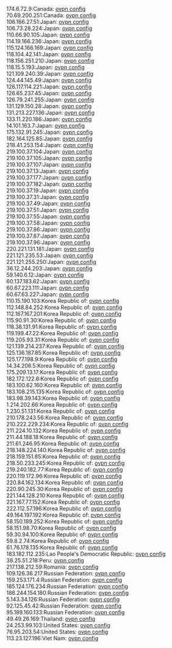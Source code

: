 174.6.72.9:Canada: [ovpn config](vpn/174_6_72_9.ovpn)  
70.69.200.251:Canada: [ovpn config](vpn/70_69_200_251.ovpn)  
106.166.27.51:Japan: [ovpn config](vpn/106_166_27_51.ovpn)  
106.73.28.224:Japan: [ovpn config](vpn/106_73_28_224.ovpn)  
110.66.90.105:Japan: [ovpn config](vpn/110_66_90_105.ovpn)  
114.19.166.236:Japan: [ovpn config](vpn/114_19_166_236.ovpn)  
115.124.166.169:Japan: [ovpn config](vpn/115_124_166_169.ovpn)  
118.104.42.141:Japan: [ovpn config](vpn/118_104_42_141.ovpn)  
118.156.251.210:Japan: [ovpn config](vpn/118_156_251_210.ovpn)  
118.15.5.193:Japan: [ovpn config](vpn/118_15_5_193.ovpn)  
121.109.240.39:Japan: [ovpn config](vpn/121_109_240_39.ovpn)  
124.44.145.49:Japan: [ovpn config](vpn/124_44_145_49.ovpn)  
126.117.114.221:Japan: [ovpn config](vpn/126_117_114_221.ovpn)  
126.65.237.45:Japan: [ovpn config](vpn/126_65_237_45.ovpn)  
126.79.241.255:Japan: [ovpn config](vpn/126_79_241_255.ovpn)  
131.129.150.28:Japan: [ovpn config](vpn/131_129_150_28.ovpn)  
131.213.227.136:Japan: [ovpn config](vpn/131_213_227_136.ovpn)  
133.11.220.186:Japan: [ovpn config](vpn/133_11_220_186.ovpn)  
14.101.163.7:Japan: [ovpn config](vpn/14_101_163_7.ovpn)  
175.132.91.245:Japan: [ovpn config](vpn/175_132_91_245.ovpn)  
182.164.125.85:Japan: [ovpn config](vpn/182_164_125_85.ovpn)  
218.41.253.154:Japan: [ovpn config](vpn/218_41_253_154.ovpn)  
219.100.37.104:Japan: [ovpn config](vpn/219_100_37_104.ovpn)  
219.100.37.105:Japan: [ovpn config](vpn/219_100_37_105.ovpn)  
219.100.37.107:Japan: [ovpn config](vpn/219_100_37_107.ovpn)  
219.100.37.13:Japan: [ovpn config](vpn/219_100_37_13.ovpn)  
219.100.37.177:Japan: [ovpn config](vpn/219_100_37_177.ovpn)  
219.100.37.182:Japan: [ovpn config](vpn/219_100_37_182.ovpn)  
219.100.37.19:Japan: [ovpn config](vpn/219_100_37_19.ovpn)  
219.100.37.31:Japan: [ovpn config](vpn/219_100_37_31.ovpn)  
219.100.37.49:Japan: [ovpn config](vpn/219_100_37_49.ovpn)  
219.100.37.51:Japan: [ovpn config](vpn/219_100_37_51.ovpn)  
219.100.37.55:Japan: [ovpn config](vpn/219_100_37_55.ovpn)  
219.100.37.58:Japan: [ovpn config](vpn/219_100_37_58.ovpn)  
219.100.37.86:Japan: [ovpn config](vpn/219_100_37_86.ovpn)  
219.100.37.87:Japan: [ovpn config](vpn/219_100_37_87.ovpn)  
219.100.37.96:Japan: [ovpn config](vpn/219_100_37_96.ovpn)  
220.221.131.181:Japan: [ovpn config](vpn/220_221_131_181.ovpn)  
221.121.235.53:Japan: [ovpn config](vpn/221_121_235_53.ovpn)  
221.121.255.250:Japan: [ovpn config](vpn/221_121_255_250.ovpn)  
36.12.244.203:Japan: [ovpn config](vpn/36_12_244_203.ovpn)  
59.140.6.12:Japan: [ovpn config](vpn/59_140_6_12.ovpn)  
60.137.183.62:Japan: [ovpn config](vpn/60_137_183_62.ovpn)  
60.67.223.111:Japan: [ovpn config](vpn/60_67_223_111.ovpn)  
60.67.63.227:Japan: [ovpn config](vpn/60_67_63_227.ovpn)  
110.15.190.103:Korea Republic of: [ovpn config](vpn/110_15_190_103.ovpn)  
112.148.84.252:Korea Republic of: [ovpn config](vpn/112_148_84_252.ovpn)  
112.167.167.201:Korea Republic of: [ovpn config](vpn/112_167_167_201.ovpn)  
115.90.91.30:Korea Republic of: [ovpn config](vpn/115_90_91_30.ovpn)  
118.38.131.91:Korea Republic of: [ovpn config](vpn/118_38_131_91.ovpn)  
119.199.47.22:Korea Republic of: [ovpn config](vpn/119_199_47_22.ovpn)  
119.205.93.31:Korea Republic of: [ovpn config](vpn/119_205_93_31.ovpn)  
121.139.214.237:Korea Republic of: [ovpn config](vpn/121_139_214_237.ovpn)  
125.136.187.85:Korea Republic of: [ovpn config](vpn/125_136_187_85.ovpn)  
125.177.198.9:Korea Republic of: [ovpn config](vpn/125_177_198_9.ovpn)  
14.34.206.5:Korea Republic of: [ovpn config](vpn/14_34_206_5.ovpn)  
175.209.13.17:Korea Republic of: [ovpn config](vpn/175_209_13_17.ovpn)  
182.172.122.6:Korea Republic of: [ovpn config](vpn/182_172_122_6.ovpn)  
183.100.62.160:Korea Republic of: [ovpn config](vpn/183_100_62_160.ovpn)  
183.108.215.135:Korea Republic of: [ovpn config](vpn/183_108_215_135.ovpn)  
183.98.39.143:Korea Republic of: [ovpn config](vpn/183_98_39_143.ovpn)  
1.214.202.66:Korea Republic of: [ovpn config](vpn/1_214_202_66.ovpn)  
1.230.51.131:Korea Republic of: [ovpn config](vpn/1_230_51_131.ovpn)  
210.178.243.56:Korea Republic of: [ovpn config](vpn/210_178_243_56.ovpn)  
210.222.229.234:Korea Republic of: [ovpn config](vpn/210_222_229_234.ovpn)  
211.224.10.132:Korea Republic of: [ovpn config](vpn/211_224_10_132.ovpn)  
211.44.188.18:Korea Republic of: [ovpn config](vpn/211_44_188_18.ovpn)  
211.61.246.95:Korea Republic of: [ovpn config](vpn/211_61_246_95.ovpn)  
218.148.224.140:Korea Republic of: [ovpn config](vpn/218_148_224_140.ovpn)  
218.159.151.85:Korea Republic of: [ovpn config](vpn/218_159_151_85.ovpn)  
218.50.233.245:Korea Republic of: [ovpn config](vpn/218_50_233_245.ovpn)  
219.240.182.77:Korea Republic of: [ovpn config](vpn/219_240_182_77.ovpn)  
220.119.172.96:Korea Republic of: [ovpn config](vpn/220_119_172_96.ovpn)  
220.84.162.134:Korea Republic of: [ovpn config](vpn/220_84_162_134.ovpn)  
220.90.245.30:Korea Republic of: [ovpn config](vpn/220_90_245_30.ovpn)  
221.144.128.210:Korea Republic of: [ovpn config](vpn/221_144_128_210.ovpn)  
221.167.77.152:Korea Republic of: [ovpn config](vpn/221_167_77_152.ovpn)  
222.112.57.196:Korea Republic of: [ovpn config](vpn/222_112_57_196.ovpn)  
49.164.197.192:Korea Republic of: [ovpn config](vpn/49_164_197_192.ovpn)  
58.150.189.252:Korea Republic of: [ovpn config](vpn/58_150_189_252.ovpn)  
58.151.98.70:Korea Republic of: [ovpn config](vpn/58_151_98_70.ovpn)  
59.30.94.100:Korea Republic of: [ovpn config](vpn/59_30_94_100.ovpn)  
59.8.2.74:Korea Republic of: [ovpn config](vpn/59_8_2_74.ovpn)  
61.76.178.135:Korea Republic of: [ovpn config](vpn/61_76_178_135.ovpn)  
183.182.112.235:Lao People's Democratic Republic: [ovpn config](vpn/183_182_112_235.ovpn)  
38.25.51.218:Peru: [ovpn config](vpn/38_25_51_218.ovpn)  
217.138.212.59:Romania: [ovpn config](vpn/217_138_212_59.ovpn)  
109.126.36.217:Russian Federation: [ovpn config](vpn/109_126_36_217.ovpn)  
159.253.171.4:Russian Federation: [ovpn config](vpn/159_253_171_4.ovpn)  
185.124.176.234:Russian Federation: [ovpn config](vpn/185_124_176_234.ovpn)  
188.244.154.180:Russian Federation: [ovpn config](vpn/188_244_154_180.ovpn)  
5.143.34.126:Russian Federation: [ovpn config](vpn/5_143_34_126.ovpn)  
92.125.45.42:Russian Federation: [ovpn config](vpn/92_125_45_42.ovpn)  
95.189.160.133:Russian Federation: [ovpn config](vpn/95_189_160_133.ovpn)  
49.49.26.169:Thailand: [ovpn config](vpn/49_49_26_169.ovpn)  
24.253.99.103:United States: [ovpn config](vpn/24_253_99_103.ovpn)  
76.95.203.54:United States: [ovpn config](vpn/76_95_203_54.ovpn)  
113.23.127.196:Viet Nam: [ovpn config](vpn/113_23_127_196.ovpn)  
